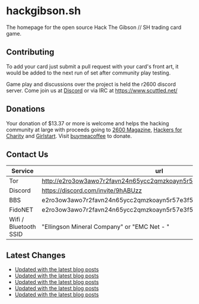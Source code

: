 # hackgibson.sh
The homepage for the open source Hack The Gibson // SH trading card game.


## Contributing

To add your card just submit a pull request with your card's front art, it would be added to the next run of set after community play testing.

Game play and discussions over the project is held the r2600 discord server. Come join us at [Discord](https://discord.com/invite/9hABUzz) or via IRC at https://www.scuttled.net/


## Donations

Your donation of $13.37 or more is welcome and helps the hacking community at large with proceeds going to [2600 Magazine](https://2600.com/), [Hackers for Charity](https://hackersforcharity.org) and [Girlstart](https://girlstart.org).  Visit [buymeacoffee](https://www.buymeacoffee.com/hackgibson.sh) to donate.


## Contact Us

Service | url
-|-
Tor | http://e2ro3ow3awo7r2favn24n65ycc2qmzkoayn5r57e3f56nvjwdcgg32ad.onion
Discord | https://discord.com/invite/9hABUzz
BBS | e2ro3ow3awo7r2favn24n65ycc2qmzkoayn5r57e3f56nvjwdcgg32ad.onion:23
FidoNET | e2ro3ow3awo7r2favn24n65ycc2qmzkoayn5r57e3f56nvjwdcgg32ad.onion:24554
Wifi / Bluetooth SSID | "Ellingson Mineral Company" or "EMC Net - <fidonet address>"

## Latest Changes
<!-- BLOG-POST-LIST:START -->
- [Updated with the latest blog posts](https://github.com/DFW2600/hackgibson.sh/commit/297148e57c5a4217ea0194e8b8f336228d3865ac)
- [Updated with the latest blog posts](https://github.com/DFW2600/hackgibson.sh/commit/e3a2287ed401e3053d8f488ff67d9624dc40b9b9)
- [Updated with the latest blog posts](https://github.com/DFW2600/hackgibson.sh/commit/ebe9a7d3bcf90c206d01d4f29046f98b06d4d64b)
- [Updated with the latest blog posts](https://github.com/DFW2600/hackgibson.sh/commit/6ee9c2e86e80e38908d2ec63637c19d81a22d606)
- [Updated with the latest blog posts](https://github.com/DFW2600/hackgibson.sh/commit/c2541e4e73ece102cd56c28f9c315c93b319b011)
<!-- BLOG-POST-LIST:END -->
